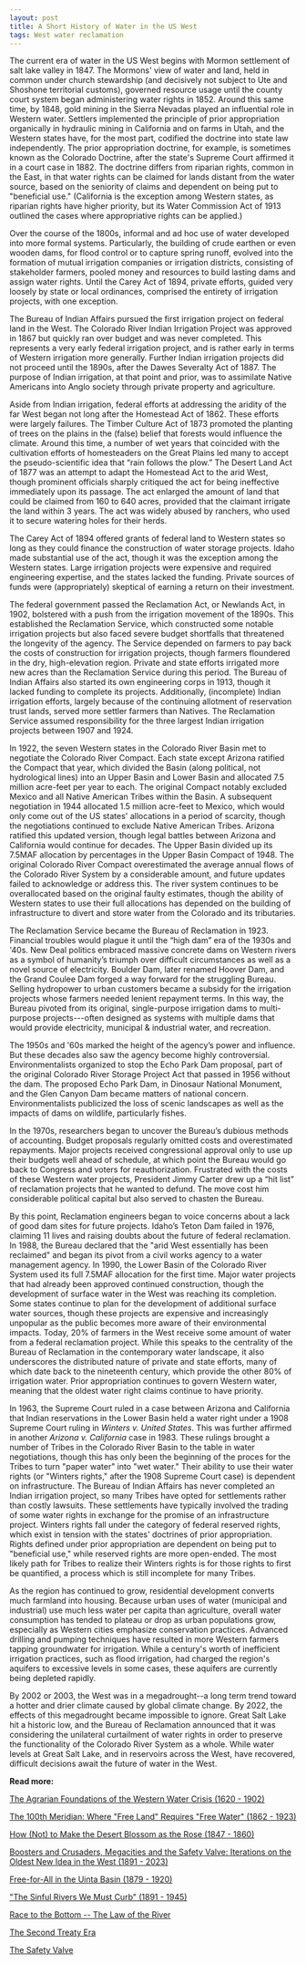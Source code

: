 ```yaml
---
layout: post
title: A Short History of Water in the US West
tags: West water reclamation
---
```


The current era of water in the US West begins with Mormon settlement of salt lake valley in 1847. The Mormons' view of water and land, held in common under church stewardship (and decisively not subject to Ute and Shoshone territorial customs), governed resource usage until the county court system began administering water rights in 1852. Around this same time, by 1848, gold mining in the Sierra Nevadas played an influential role in Western water. Settlers implemented the principle of prior appropriation organically in hydraulic mining in California and on farms in Utah, and the Western states have, for the most part, codified the doctrine into state law independently. The prior appropriation doctrine, for example, is sometimes known as the Colorado Doctrine, after the state's Supreme Court affirmed it in a court case in 1882. The doctrine differs from riparian rights, common in the East, in that water rights can be claimed for lands distant from the water source, based on the seniority of claims and dependent on being put to "beneficial use." (California is the exception among Western states, as riparian rights have higher priority, but its Water Commission Act of 1913 outlined the cases where appropriative rights can be applied.) 

Over the course of the 1800s, informal and ad hoc use of water developed into more formal systems. Particularly, the building of crude earthen or even wooden dams, for flood control or to capture spring runoff, evolved into the formation of mutual irrigation companies or irrigation districts, consisting of stakeholder farmers, pooled money and resources to build lasting dams and assign water rights. Until the Carey Act of 1894, private efforts, guided very loosely by state or local ordinances, comprised the entirety of irrigation projects, with one exception. 

The Bureau of Indian Affairs pursued the first irrigation project on federal land in the West. The Colorado River Indian Irrigation Project was approved in 1867 but quickly ran over budget and was never completed. This represents a very early federal irrigation project, and is rather early in terms of Western irrigation more generally. Further Indian irrigation projects did not proceed until the 1890s, after the Dawes Severalty Act of 1887. The purpose of Indian irrigation, at that point and prior, was to assimilate Native Americans into Anglo society through private property and agriculture. 

Aside from Indian irrigation, federal efforts at addressing the aridity of the far West began not long after the Homestead Act of 1862. These efforts were largely failures. The Timber Culture Act of 1873 promoted the planting of trees on the plains in the (false) belief that forests would influence the climate. Around this time, a number of wet years that coincided with the cultivation efforts of homesteaders on the Great Plains led many to accept the pseudo-scientific idea that “rain follows the plow.” The Desert Land Act of 1877 was an attempt to adapt the Homestead Act to the arid West, though prominent officials sharply critiqued the act for being ineffective immediately upon its passage. The act enlarged the amount of land that could be claimed from 160 to 640 acres, provided that the claimant irrigate the land within 3 years. The act was widely abused by ranchers, who used it to secure watering holes for their herds. 

The Carey Act of 1894 offered grants of federal land to Western states so long as they could finance the construction of water storage projects. Idaho made substantial use of the act, though it was the exception among the Western states. Large irrigation projects were expensive and required engineering expertise, and the states lacked the funding. Private sources of funds were (appropriately) skeptical of earning a return on their investment. 

The federal government passed the Reclamation Act, or Newlands Act, in 1902, bolstered with a push from the irrigation movement of the 1890s. This established the Reclamation Service, which constructed some notable irrigation projects but also faced severe budget shortfalls that threatened the longevity of the agency. The Service depended on farmers to pay back the costs of construction for irrigation projects, though farmers floundered in the dry, high-elevation region. Private and state efforts irrigated more new acres than the Reclamation Service during this period. The Bureau of Indian Affairs also started its own engineering corps in 1913, though it lacked funding to complete its projects. Additionally, (incomplete) Indian irrigation efforts, largely because of the continuing allotment of reservation trust lands, served more settler farmers than Natives. The Reclamation Service assumed responsibility for the three largest Indian irrigation projects between 1907 and 1924.

In 1922, the seven Western states in the Colorado River Basin met to negotiate the Colorado River Compact. Each state except Arizona ratified the Compact that year, which divided the Basin (along political, not hydrological lines) into an Upper Basin and Lower Basin and allocated 7.5 million acre-feet per year to each. The original Compact notably excluded Mexico and all Native American Tribes within the Basin. A subsequent negotiation in 1944 allocated 1.5 million acre-feet to Mexico, which would only come out of the US states' allocations in a period of scarcity, though the negotiations continued to exclude Native American Tribes. Arizona ratified this updated version, though legal battles between Arizona and California would continue for decades. The Upper Basin divided up its 7.5MAF allocation by percentages in the Upper Basin Compact of 1948. The original Colorado River Compact overestimated the average annual flows of the Colorado River System by a considerable amount, and future updates failed to acknowledge or address this. The river system continues to be overallocated based on the original faulty estimates, though the ability of Western states to use their full allocations has depended on the building of infrastructure to divert and store water from the Colorado and its tributaries. 

The Reclamation Service became the Bureau of Reclamation in 1923. Financial troubles would plague it until the “high dam” era of the 1930s and '40s. New Deal politics embraced massive concrete dams on Western rivers as a symbol of humanity’s triumph over difficult circumstances as well as a novel source of electricity. Boulder Dam, later renamed Hoover Dam, and the Grand Coulee Dam forged a way forward for the struggling Bureau. Selling hydropower to urban customers became a subsidy for the irrigation projects whose farmers needed lenient repayment terms. In this way, the Bureau pivoted from its original, single-purpose irrigation dams to multi-purpose projects---often designed as systems with multiple dams that would provide electricity, municipal & industrial water, and recreation. 

The 1950s and '60s marked the height of the agency’s power and influence. But these decades also saw the agency become highly controversial. Environmentalists organized to stop the Echo Park Dam proposal, part of the original Colorado River Storage Project Act that passed in 1956 without the dam. The proposed Echo Park Dam, in Dinosaur National Monument, and the Glen Canyon Dam became matters of national concern. Environmentalists publicized the loss of scenic landscapes as well as the impacts of dams on wildlife, particularly fishes. 

In the 1970s, researchers began to uncover the Bureau’s dubious methods of accounting. Budget proposals regularly omitted costs and overestimated repayments. Major projects received congressional approval only to use up their budgets well ahead of schedule, at which point the Bureau would go back to Congress and voters for reauthorization. Frustrated with the costs of these Western water projects, President Jimmy Carter drew up a “hit list” of reclamation projects that he wanted to defund. The move cost him considerable political capital but also served to chasten the Bureau.

By this point, Reclamation engineers began to voice concerns about a lack of good dam sites for future projects. Idaho’s Teton Dam failed in 1976, claiming 11 lives and raising doubts about the future of federal reclamation. In 1988, the Bureau declared that the "arid West essentially has been reclaimed" and began its pivot from a civil works agency to a water management agency. In 1990, the Lower Basin of the Colorado River System used its full 7.5MAF allocation for the first time. Major water projects that had already been approved continued construction, though the development of surface water in the West was reaching its completion. Some states continue to plan for the development of additional surface water sources, though these projects are expensive and increasingly unpopular as the public becomes more aware of their environmental impacts. Today, 20% of farmers in the West receive some amount of water from a federal reclamation project. While this speaks to the centrality of the Bureau of Reclamation in the contemporary water landscape, it also underscores the distributed nature of private and state efforts, many of which date back to the nineteenth century, which provide the other 80% of irrigation water. Prior appropriation continues to govern Western water, meaning that the oldest water right claims continue to have priority. 

In 1963, the Supreme Court ruled in a case between Arizona and California that Indian reservations in the Lower Basin held a water right under a 1908 Supreme Court ruling in *Winters v. United States*. This was further affirmed in another *Arizona v. California* case in 1983. These rulings brought a number of Tribes in the Colorado River Basin to the table in water negotiations, though this has only been the beginning of the proces for the Tribes to turn "paper water" into "wet water." Their ability to use their water rights (or "Winters rights," after the 1908 Supreme Court case) is dependent on infrastructure. The Bureau of Indian Affairs has never completed an Indian irrigation project, so many Tribes have opted for settlements rather than costly lawsuits. These settlements have typically involved the trading of some water rights in exchange for the promise of an infrastructure project. Winters rights fall under the category of federal reserved rights, which exist in tension with the states' doctrines of prior appropriation. Rights defined under prior appropriation are dependent on being put to "beneficial use," while reserved rights are more open-ended. The most likely path for Tribes to realize their Winters rights is for those rights to first be quantified, a process which is still incomplete for many Tribes.

As the region has continued to grow, residential development converts much farmland into housing. Because urban uses of water (municipal and industrial) use much less water per capita than agriculture, overall water consumption has tended to plateau or drop as urban populations grow, especially as Western cities emphasize conservation practices. Advanced drilling and pumping techniques have resulted in more Western farmers tapping groundwater for irrigation. While a century's worth of inefficient irrigation practices, such as flood irrigation, had charged the region's aquifers to excessive levels in some cases, these aquifers are currently being depleted rapidly. 

By 2002 or 2003, the West was in a megadrought--a long term trend toward a hotter and drier climate caused by global climate change. By 2022, the effects of this megadrought became impossible to ignore. Great Salt Lake hit a historic low, and the Bureau of Reclamation announced that it was considering the unilateral curtailment of water rights in order to preserve the functionality of the Colorado River System as a whole. While water levels at Great Salt Lake, and in reservoirs across the West, have recovered, difficult decisions await the future of water in the West.

**Read more:**

<p></p>
<p><a href="https://natehousley.com/2023/11/25/Agrarian-Foundations.html">The Agrarian Foundations of the Western Water Crisis (1620 - 1902)</a>
<p></p><a href="https://natehousley.com/2023/12/03/100th-Meridian.html">The 100th Meridian: Where "Free Land" Requires "Free Water" (1862 - 1923)</a>
<p></p><a href="https://natehousley.com/2023/12/21/How-Not-to-Make-the-Desert-Blossom-as-the-Rose.html">How (Not) to Make the Desert Blossom as the Rose (1847 - 1860)</a>
<p><a href="https://natehousley.com/2024/01/10/Boosters-and-Crusaders.html">Boosters and Crusaders, Megacities and the Safety Valve: Iterations on the Oldest New Idea in the West (1891 - 2023)</a></p>
<p><a href="https://natehousley.com/2024/02/01/Free-for-All.html">Free-for-All in the Uinta Basin (1879 - 1920)</a>  
<p><a href="https://natehousley.com/2024/02/25/Sinful-Rivers-We-Must-Curb.html">"The Sinful Rivers We Must Curb" (1891 - 1945)</a>
<p><a href="https://natehousley.com/2024/03/08/Race-to-the-Bottom.html">Race to the Bottom -- The Law of the River</a>
<p><a href="https://natehousley.com/2024/03/20/Our-Last-Major-Water-Resource.html>Our Last Major Water Resource -- The Central Utah Project</a>
<p><a href="https://natehousley.com/2024/03/25/Second-Treaty-Era.html>The Second Treaty Era</a>
<p><a href="https://natehousley.com/2024/07/23/The-Safety-Valve.html">The Safety Valve</a>
